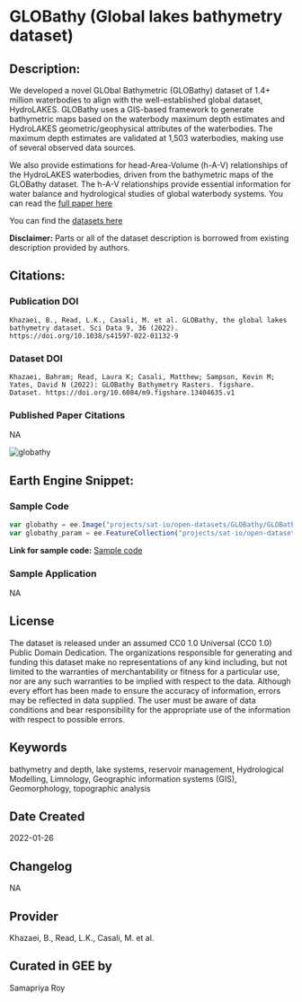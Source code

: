 
# GLOBathy (Global lakes bathymetry dataset)

## Description:

We developed a novel GLObal Bathymetric (GLOBathy) dataset of 1.4+ million waterbodies to align with the well-established global dataset, HydroLAKES. GLOBathy uses a GIS-based framework to generate bathymetric maps based on the waterbody maximum depth estimates and HydroLAKES geometric/geophysical attributes of the waterbodies. The maximum depth estimates are validated at 1,503 waterbodies, making use of several observed data sources.

We also provide estimations for head-Area-Volume (h-A-V) relationships of the HydroLAKES waterbodies, driven from the bathymetric maps of the GLOBathy dataset. The h-A-V relationships provide essential information for water balance and hydrological studies of global waterbody systems. You can read the [full paper here](https://www.nature.com/articles/s41597-022-01132-9)

You can find the [datasets here](https://springernature.figshare.com/articles/dataset/GLOBathy_Bathymetry_Rasters/13404635)

**Disclaimer:** Parts or all of the dataset description is borrowed from existing description provided by authors.

## Citations:

### Publication DOI

```
Khazaei, B., Read, L.K., Casali, M. et al. GLOBathy, the global lakes bathymetry dataset. Sci Data 9, 36 (2022).
https://doi.org/10.1038/s41597-022-01132-9
```

### Dataset DOI

```
Khazaei, Bahram; Read, Laura K; Casali, Matthew; Sampson, Kevin M; Yates, David N (2022): GLOBathy Bathymetry Rasters. figshare.
Dataset. https://doi.org/10.6084/m9.figshare.13404635.v1
```

### Published Paper Citations

NA

![globathy](https://user-images.githubusercontent.com/6677629/176226039-1b9fb8fa-4017-4f89-9347-d7cf268bb24d.gif)


## Earth Engine Snippet:

### Sample Code

```js
var globathy = ee.Image("projects/sat-io/open-datasets/GLOBathy/GLOBathy_bathymetry");
var globathy_param = ee.FeatureCollection("projects/sat-io/open-datasets/GLOBathy/GLOBathy_basic_parameters");
```
**Link for sample code:** [Sample code](https://code.earthengine.google.com/?scriptPath=users/sat-io/awesome-gee-catalog-examples:hydrology/GLOBathy)

### Sample Application

NA

## License

The dataset is released under an assumed CC0 1.0 Universal (CC0 1.0) Public Domain Dedication. The organizations responsible for generating and funding this dataset make no representations of any kind including, but not limited to the warranties of merchantability or fitness for a particular use, nor are any such warranties to be implied with respect to the data. Although every effort has been made to ensure the accuracy of information, errors may be reflected in data supplied. The user must be aware of data conditions and bear responsibility for the appropriate use of the information with respect to possible errors.

## Keywords

bathymetry and depth, lake systems, reservoir management, Hydrological Modelling, Limnology, Geographic information systems (GIS), Geomorphology, topographic analysis

## Date Created

2022-01-26

## Changelog

NA

## Provider

Khazaei, B., Read, L.K., Casali, M. et al.

## Curated in GEE by
Samapriya Roy